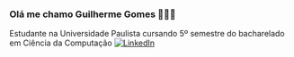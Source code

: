 ### Olá me chamo Guilherme Gomes 👨‍💻🎸
Estudante na Universidade Paulista cursando 5º semestre do bacharelado em Ciência da Computação
[![LinkedIn](https://img.shields.io/badge/LinkedIn-0077B5?style=for-the-badge&logo=linkedin&logoColor=white)](https://www.linkedin.com/in/guioliveira1711/)



